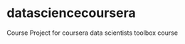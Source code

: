 datasciencecoursera
===================

Course Project for coursera data scientists toolbox course
